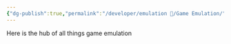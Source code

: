 ```yaml
---
{"dg-publish":true,"permalink":"/developer/emulation 👾/Game Emulation/","noteIcon":""}
---
```


Here is the hub of all things game emulation